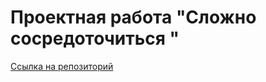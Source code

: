 # Проектная работа "Сложно сосредоточиться  "
[Ссылка на репозиторий](https://github.com/utrovlesu/slozhno-sosredotochitsya/tree/main)
